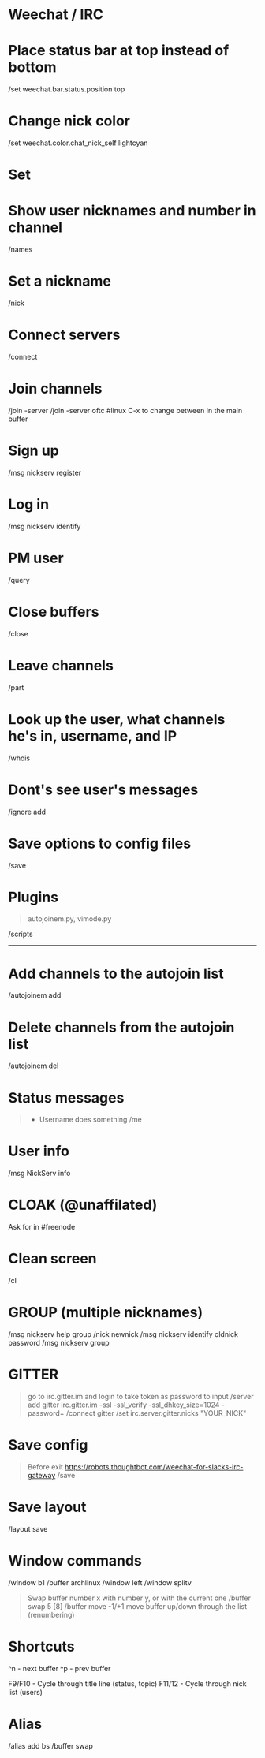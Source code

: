 # Weechat / IRC

# Place status bar at top instead of bottom
/set weechat.bar.status.position top

# Change nick color
/set weechat.color.chat_nick_self lightcyan

# Set 

# Show user nicknames and number in channel
/names

# Set a nickname
/nick

# Connect servers
/connect 

# Join channels
/join
-server
/join -server oftc #linux
C-x to change between in the main buffer

# Sign up
/msg nickserv register

# Log in
/msg nickserv identify

# PM user
/query

# Close buffers
/close

# Leave channels
/part

# Look up the user, what channels he's in, username, and IP
/whois

# Dont's see user's messages
/ignore add

# Save options to config files
/save

# Plugins

> autojoinem.py, vimode.py

/scripts

---

# Add channels to the autojoin list
/autojoinem add

# Delete channels from the autojoin list
/autojoinem del

# Status messages
> * Username does something
/me

# User info
/msg NickServ info <nick>

# CLOAK (@unaffilated)
Ask for in #freenode

# Clean screen
/cl

# GROUP (multiple nicknames)
/msg nickserv help group
/nick newnick
/msg nickserv identify oldnick password
/msg nickserv group

# GITTER
> go to irc.gitter.im and login to take token as password to input
/server add gitter irc.gitter.im -ssl -ssl_verify -ssl_dhkey_size=1024 -password=
/connect gitter
/set irc.server.gitter.nicks "YOUR_NICK"

# Save config
> Before exit
> https://robots.thoughtbot.com/weechat-for-slacks-irc-gateway
/save

# Save layout

/layout save

# Window commands

/window b1
/buffer archlinux
/window left
/window splitv
> Swap buffer number x with number y, or with the current one
/buffer swap 5 [8]
/buffer move -1/+1 move buffer up/down through the list (renumbering)

# Shortcuts
^n - next buffer
^p - prev buffer

F9/F10 - Cycle through title line (status, topic)
F11/12 - Cycle through nick list (users)

# Alias
/alias add bs /buffer swap
